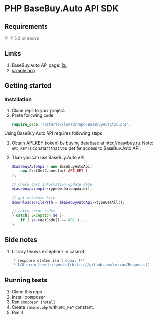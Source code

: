 # PHP BaseBuy.Auto API SDK

## Requirements

PHP 5.3 or above


## Links

1. BaseBuy.Auto API page: [Ru](http://api.basebuy.ru/api/auto/v1/),
2. [sample app](https://github.com/basebuy/basebuy-auto-sdk-php/blob/master/sample.php)

## Getting started

### Installation

1. Clone repo to your project.
2. Paste following code
    ```php
    require_once '/path/to/cloned/repo/BasebuyAutoApi.php';

Using BaseBuy.Auto API requires following steps

1. Obtain API_KEY (token) by buying database at http://basebuy.ru.
Note: `API_KEY` is constant that you get for access to BaseBuy.Auto API.

2. Than you can use BaseBuy.Auto API.

    ```php
    $basebuyAutoApi = new BasebuyAutoApi(
        new CurlGetConnector( API_KEY )
    );

    // check last information update date
    $basebuyAutoApi->typeGetDateUpdate();

    // get database file
    $downloadedFilePath = $basebuyAutoApi->typeGetAll();

    // catch error codes
    } catch( Exception $e ){
        if ( $e->getCode() == 401 ) ...
    }
    ```



## Side notes

1. Library throws exceptions in case of
```php
    * response status isn't equal 2**
    * I/O error(see [requests](https://github.com/rmccue/Requests))
```


## Running tests

1. Clone this repo.
2. Install composer
3. Run `composer install`
4. Create `sample.php` with `API_KEY` constant.
6. Run it
